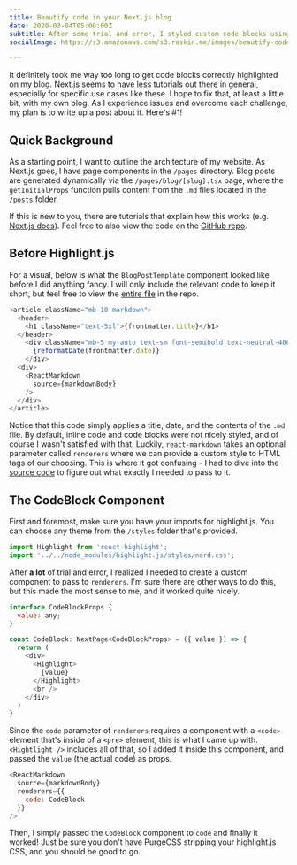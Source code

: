 ```yaml
---
title: Beautify code in your Next.js blog
date: 2020-03-04T05:00:00Z
subtitle: After some trial and error, I styled custom code blocks using Highlight.js and  TailwindCSS
socialImage: https://s3.amazonaws.com/s3.raskin.me/images/beautify-code-nextjs-social.jpg

---
```

It definitely took me way too long to get code blocks correctly highlighted on my blog. Next.js seems to have less tutorials out there in general, especially for specific use cases like these. I hope to fix that, at least a little bit, with my own blog. As I experience issues and overcome each challenge, my plan is to write up a post about it. Here's #1!

## Quick Background

As a starting point, I want to outline the architecture of my website. As Next.js goes, I have page components in the `/pages` directory. Blog posts are generated dynamically via the `/pages/blog/[slug].tsx` page, where the `getInitialProps` function pulls content from the `.md` files located in the `/posts` folder.

If this is new to you, there are tutorials that explain how this works (e.g. [Next.js docs](https://nextjs.org/learn/basics/create-dynamic-pages)). Feel free to also view the code on the [GitHub repo](https://github.com/perryraskin/raskin.me).

## Before Highlight.js

For a visual, below is what the `BlogPostTemplate` component looked like before I did anything fancy. I will only include the relevant code to keep it short, but feel free to view the [entire file](https://github.com/perryraskin/raskin.me/blob/master/pages/blog/%5Bslug%5D.tsx) in the repo.

```javascript
<article className="mb-10 markdown">
  <header>
    <h1 className="text-5xl">{frontmatter.title}</h1>
  </header>
    <div className="mb-5 my-auto text-sm font-semibold text-neutral-400">
      {reformatDate(frontmatter.date)}
    </div>
  <div>
    <ReactMarkdown 
      source={markdownBody}
    />
  </div>
</article>
```

Notice that this code simply applies a title, date, and the contents of the `.md` file. By default, inline code and code blocks were not nicely styled, and of course I wasn't satisfied with that. Luckily, `react-markdown` takes an optional parameter called `renderers` where we can provide a custom style to HTML tags of our choosing. This is where it got confusing - I had to dive into the [source code](https://github.com/rexxars/react-markdown/blob/master/src/renderers.js) to figure out what exactly I needed to pass to it.

## The CodeBlock Component

First and foremost, make sure you have your imports for highlight.js. You can choose any theme from the `/styles` folder that's provided.

```javascript
import Highlight from 'react-highlight';
import '../../node_modules/highlight.js/styles/nord.css';
```

After **a lot** of trial and error, I realized I needed to create a custom component to pass to `renderers`. I'm sure there are other ways to do this, but this made the most sense to me, and it worked quite nicely.

```javascript
interface CodeBlockProps {
  value: any;
}

const CodeBlock: NextPage<CodeBlockProps> = ({ value }) => {
  return (
    <div>
      <Highlight>
        {value}
      </Highlight>
      <br />
    </div>
  )
}
```

Since the `code` parameter of `renderers` requires a component with a `<code>` element that's inside of a `<pre>` element, this is what I came up with. `<Hightlight />` includes all of that, so I added it inside this component, and passed the `value` (the actual code) as props.

```javascript
<ReactMarkdown 
  source={markdownBody}
  renderers={{
    code: CodeBlock
  }}
/>
```

Then, I simply passed the `CodeBlock` component to `code` and finally it worked! Just be sure you don't have PurgeCSS stripping your highlight.js CSS, and you should be good to go.